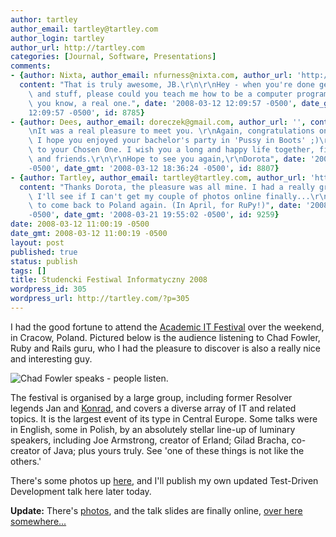 ```yaml
---
author: tartley
author_email: tartley@tartley.com
author_login: tartley
author_url: http://tartley.com
categories: [Journal, Software, Presentations]
comments:
- {author: Nixta, author_email: nfurness@nixta.com, author_url: 'http://nixtasinks.nixta.com',
  content: "That is truly awesome, JB.\r\n\r\nHey - when you're done getting married\
    \ and stuff, please could you teach me how to be a computer programmer? Like,\
    \ you know, a real one.", date: '2008-03-12 12:09:57 -0500', date_gmt: '2008-03-12
    12:09:57 -0500', id: 8785}
- {author: Dees, author_email: doreczek@gmail.com, author_url: '', content: "Hi Jonathan,\r\
    \nIt was a real pleasure to meet you. \r\nAgain, congratulations on your wedding!\
    \ I hope you enjoyed your bachelor's party in 'Pussy in Boots' ;)\r\nSay hello\
    \ to your Chosen One. I wish you a long and happy life together, filled with family\
    \ and friends.\r\n\r\nHope to see you again,\r\nDorota", date: '2008-03-12 18:36:24
    -0500', date_gmt: '2008-03-12 18:36:24 -0500', id: 8807}
- {author: Tartley, author_email: tartley@tartley.com, author_url: 'http://tartley.com',
  content: "Thanks Dorota, the pleasure was all mine. I had a really great time. Hmmm,\
    \ I'll see if I can't get my couple of photos online finally...\r\n\r\nCan't wait\
    \ to come back to Poland again. (In April, for RuPy!)", date: '2008-03-21 19:55:02
    -0500', date_gmt: '2008-03-21 19:55:02 -0500', id: 9259}
date: 2008-03-12 11:00:19 -0500
date_gmt: 2008-03-12 11:00:19 -0500
layout: post
published: true
status: publish
tags: []
title: Studencki Festiwal Informatyczny 2008
wordpress_id: 305
wordpress_url: http://tartley.com/?p=305
---
```


I had the good fortune to attend the [Academic IT
Festival](http://www.sfi.org.pl/news) over the weekend, in Cracow,
Poland. Pictured below is the audience listening to Chad Fowler, Ruby
and Rails guru, who I had the pleasure to discover is also a really nice
and interesting guy.

![Chad Fowler speaks - people
listen.](http://tartley.com/wp-content/uploads/2008/03/audience.jpg)

The festival is organised by a large group, including former Resolver
legends Jan and [Konrad](http://konryd.blogspot.com/), and covers a
diverse array of IT and related topics. It is the largest event of its
type in Central Europe. Some talks were in English, some in Polish, by
an absolutely stellar line-up of luminary speakers, including Joe
Armstrong, creator of Erland; Gilad Bracha, co-creator of Java; plus
yours truly. See 'one of these things is not like the others.'

There's some photos up [here](http://www.sfi.org.pl/gallery/index.html),
and I'll publish my own updated Test-Driven Development talk here later
today.

**Update:** There's
[photos](http://picasaweb.google.co.uk/tartley/20080307StudenckiFestiwalInformatyczny),
and the talk slides are finally online, [over here
somewhere...](http://tartley.com/?p=312)
